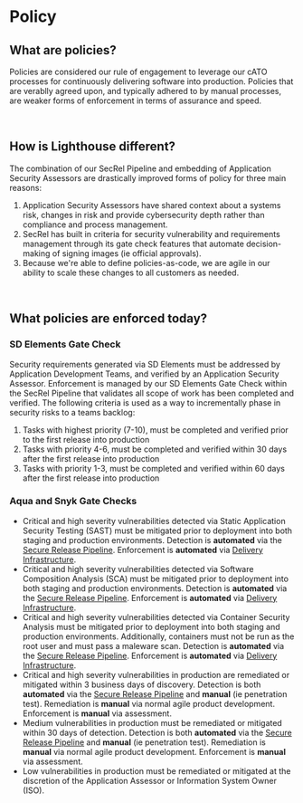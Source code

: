 # Policy

## What are policies?
Policies are considered our rule of engagement to leverage our cATO processes for continuously delivering software into production. Policies that are verablly agreed upon, and typically adhered to by manual processes, are weaker forms of enforcement in terms of assurance and speed. 

<br/>

## How is Lighthouse different?
The combination of our SecRel Pipeline and embedding of Application Security Assessors are drastically improved forms of policy for three main reasons:

1. Application Security Assessors have shared context about a systems risk, changes in risk and provide cybersecurity depth rather than compliance and process management.
2. SecRel has built in criteria for security vulnerability and requirements management through its gate check features that automate decision-making of signing images (ie official approvals).
3. Because we're able to define policies-as-code, we are agile in our ability to scale these changes to all customers as needed.

<br/>

## What policies are enforced today?

### SD Elements Gate Check
Security requirements generated via SD Elements must be addressed by Application Development Teams, and verified by an Application Security Assessor. Enforcement is managed by our SD Elements Gate Check within the SecRel Pipeline that validates all scope of work has been completed and verified. The following criteria is used as a way to incrementally phase in security risks to a teams backlog: 
1. Tasks with highest priority (7-10), must be completed and verified prior to the first release into production
2. Tasks with priority 4-6, must be completed and verified within 30 days after the first release into production
3. Tasks with priority 1-3, must be completed and verified within 60 days after the first release into production
    
### Aqua and Snyk Gate Checks
- Critical and high severity vulnerabilities detected via Static Application Security Testing (SAST) must be mitigated 
prior to deployment into both staging and production environments. Detection is **automated** via the
[Secure Release Pipeline](https://department-of-veterans-affairs.github.io/lighthouse-tornado). Enforcement is 
**automated** via [Delivery Infrastructure](https://department-of-veterans-affairs.github.io/lighthouse-di-documentation/).
- Critical and high severity vulnerabilities detected via Software Composition Analysis (SCA) must be mitigated prior to
deployment into both staging and production environments. Detection is **automated** via the
[Secure Release Pipeline](https://department-of-veterans-affairs.github.io/lighthouse-tornado/). Enforcement is
**automated** via [Delivery Infrastructure](https://department-of-veterans-affairs.github.io/lighthouse-di-documentation/).
- Critical and high severity vulnerabilities detected via Container Security Analysis must be mitigated prior to 
deployment into both staging and production environments. Additionally, containers must not be run as the root user and 
must pass a maleware scan. Detection is **automated** via the
[Secure Release Pipeline](https://department-of-veterans-affairs.github.io/lighthouse-tornado/). Enforcement is
**automated** via [Delivery Infrastructure](https://department-of-veterans-affairs.github.io/lighthouse-di-documentation/).
- Critical and high severity vulnerabilities in production are remediated or mitigated within 3 business days of 
discovery. Detection is both **automated** via the 
[Secure Release Pipeline](https://department-of-veterans-affairs.github.io/lighthouse-tornado/) and **manual** 
(ie penetration test). Remediation is **manual** via normal agile product development. Enforcement is **manual** via 
assessment.
- Medium vulnerabilities in production must be remediated or mitigated within 30 days of detection. Detection is both 
**automated** via the  [Secure Release Pipeline](https://department-of-veterans-affairs.github.io/lighthouse-tornado/) 
and **manual** (ie penetration test). Remediation is **manual** via normal agile product development. Enforcement is 
**manual** via assessment.
- Low vulnerabilities in production must be remediated or mitigated at the discretion of the Application Assessor or Information System Owner (ISO).
